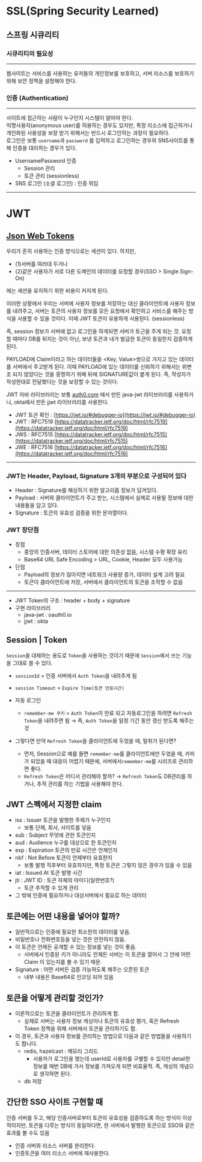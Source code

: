 # SSL(Spring Security Learned)

## 스프링 시큐리티

### 시큐리티의 필요성
---
웹사이트는 서비스를 사용하는 유저들의 개인정보를 보호하고, 서버 리소스를 보호하기 위해 보안 정책을 설정해야 한다.

### 인증 (Authentication)
---
사이트에 접근하는 사람이 누구인지 시스템이 알아야 한다.<br> 
익명사용자(anonymous user)를 허용하는 경우도 있지만, 특정 리소스에 접근하거나 개인화된 사용성을 보장 받기 위해서는 반드시 로그인하는 과정이 필요하다.<br>
로그인은 보통 ```username```과 ```password``` 를 입력하고 로그인하는 경우와 SNS사이트를 통해 인증을 대리하는 경우가 있다.

- UsernamePassword 인증
  - Session 관리
  - 토큰 관리 (sessionless)
- SNS 로그인 (소셜 로그인) : 인증 위임

---
# JWT
## [Json Web Tokens](https://jwt.io/)

우리가 흔히 사용하는 인증 방식으로는 세션이 있다. 하지만,

- (1)서버를 여러대 두거나
- (2)같은 사용자가 서로 다른 도메인의 데이터를 요청할 경우(SSO > Single Sign-On)

에는 세션을 유지하기 위한 비용이 커지게 된다.

이러한 상황에서 우리는 서버에 사용자 정보를 저장하는 대신 클라이언트에 사용자 정보를 내려주고, 서버는 토큰의 사용자 정보를 모든 요청에서 확인하고 서비스를 해주는 방식을 사용할 수 있을 것이다. 이때 JWT 토큰이 유용하게 사용된다. (sessionless)

즉, session 정보가 서버에 없고 로그인을 하게되면 서버가 토근을 주게 되는 것. 요청할 때마다 DB를 뒤지는 것이 아닌, 보낸 토큰과 내가 발급한 토큰이 동일한지 검증하게 된다.

PAYLOAD에 Claim이라고 하는 데이터들을 <Key, Value>쌍으로 가지고 있는 데이터를 서버에서 주고받게 된다. 이때 PAYLOAD에 있는 데이터를 신뢰하기 위해서는 위변조 되지 않았다는 것을 증명하기 위해 뒤에 SIGNATURE값이 붙게 된다. 즉, 작성자가 작성한대로 전달했다는 것을 보장할 수 있는 것이다.

JWT 자바 라이브러리는 보통 [auth0.com](http://auth0.com) 에서 만든 java-jwt 라이브러리를 사용하거나, okta에서 만든 jjwt 라이브러리를 사용한다.

- JWT 토큰 확인 : [https://jwt.io/#debugger-io](https://jwt.io/#debugger-io)
- JWT : RFC7519 [https://datatracker.ietf.org/doc/html/rfc7519](https://datatracker.ietf.org/doc/html/rfc7519)
- JWS : RFC7515 [https://datatracker.ietf.org/doc/html/rfc7515](https://datatracker.ietf.org/doc/html/rfc7515)
- JWE : RFC7516 [https://datatracker.ietf.org/doc/html/rfc7516](https://datatracker.ietf.org/doc/html/rfc7516)

---

### JWT는 Header, Payload, Signature 3개의 부분으로 구성되어 있다

- Header : Signature를 해싱하기 위한 알고리즘 정보가 담겨있다.
- Payload : 서버와 클라이언트가 주고 받는, 시스템에서 실제로 사용될 정보에 대한 내용들을 담고 있다.
- Signature : 토큰의 유효성 검증을 위한 문자열이다.

### JWT 장단점

- 장점
  - 중앙의 인증서버, 데이터 스토어에 대한 의존성 없음, 시스템 수평 확장 유리
  - Base64 URL Safe Encoding > URL, Cookie, Header 모두 사용가능
- 단점
  - Payload의 정보가 많아지면 네트워크 사용량 증가, 데이터 설계 고려 필요
  - 토큰이 클라이언트에 저장, 서버에서 클라이언트의 토큰을 조작할 수 없음

---

- JWT Token의 구조 : header + body + signature
- 구현 라이브러리
  - java-jwt : oauth0.io
  - jjwt : okta

## Session | Token

`Session`을 대체하는 용도로 `Token`을 사용하는 것이기 때문에 `Session`에서 쓰는 기능을 그대로 쓸 수 있다.

- `sessionId` = 인증 서버에서 `Auth Token`을 내려주게 됨
- `session Timeout` = `Expire Time(토큰 만료시간)`
- 자동 로그인
  - `remember-me 쿠키` =  `Auth Token`이 만료 되고 자동로그인을 하려면 `Refresh Token`을 내려주면 됨 → 즉, `Auth Token`을 일정 기간 동안 갱신 받도록 해주는 것

- 그렇다면 만약 `Refresh Token`을 클라이언트에 두었을 때, 탈취가 된다면?
  - 먼저, Session으로 예를 들면  `remember-me`를 클라이언트에만 두었을 때, 카피가 되었을 때 대응이 어렵기 때문에, 서버에서`remember-me`를  시리즈로 관리하면 좋다.
  - `Refresh Token`은 어디서 관리해야 할까? → `Refresh Token`도 DB관리를 하거나, 추적 관리를 하는 기법을 사용해야 한다.

## JWT 스펙에서 지정한 claim

- iss : Issuer 토큰을 발행한 주체가 누구인지
  - 보통 단체, 회사, 사이트를 넣음
- sub : Subject 무엇에 관한 토큰인지
- aud : Audience 누구를 대상으로 한 토큰인지
- exp : Expiration 토큰의 만료 시간은 언제인지
- nbf : Not Before 토큰이 언제부터 유효한지
  - 보통 발행 직후부터 유효하지만, 특정 토큰은 그렇지 않은 경우가 있을 수 있음
- iat : Issued At 토큰 발행 시간
- jti : JWT ID : 토큰 자체의 아이디(일련번호?)
  - 토큰 추적할 수 있게 관리
- 그 밖에 인증에 필요하거나 대상서버에서 필요로 하는 데이터

## 토큰에는 어떤 내용을 넣어야 할까?

- 일반적으로는 인증에 필요한 최소한의 데이터를 넣음.
- 비밀번호나 전화번호등을 넣는 것은 안전하지 않음.
- 이 토큰은 언제든 공개할 수 있는 정보를 넣는 것이 좋음.
  - 서버에서 인증된 키가 아니라도 언제든 서버는 이 토큰을 열어서 그 안에 어떤 Claim 이 있는지를 볼 수 있기 때문.
- Signature : 어떤 서버든 검증 가능하도록 해주는 오픈된 토큰
  - 내부 내용은 Base64로 인코딩 되어 있음

## 토큰을 어떻게 관리할 것인가?

- 이론적으로는 토큰을 클라이언트가 관리하게 함.
  - 실제로 서버는 사용자 정보 캐싱이나 토큰의 유효성 평가, 혹은 Refresh Token 정책을 위해 서버에서 토큰을 관리하기도 함.
- 이 경우, 토큰과 사용자 정보를 관리하는 방법으로 다음과 같은 방법들을 사용하기도 합니다.
  - redis, hazelcast : 메모리 그리드
    - 사용자가 로그인을 했는데 userId로 사용자를 구별할 수 있지만 detail한 정보를 매번 DB에 가서 정보를 가져오게 되면 비효율적. 즉, 캐싱의 개념으로 생각하면 된다.
  - db 저장

## 간단한 SSO 사이트 구현할 때

인증 서버를 두고, 해당 인증서버로부터 토큰의 유효성을 검증하도록 하는 방식이 이상적이지만, 토큰을 다루는 방식이 동일하다면, 한 서버에서 발행한 토큰으로 SSO와 같은 효과를 볼 수도 있음

- 인증 서버와 리소스 서버를 분리한다.
- 인증토큰을 여러 리소스 서버에 재사용한다.
